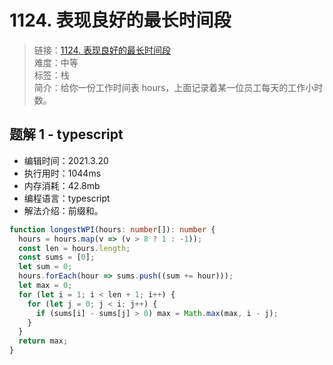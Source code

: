 # 1124. 表现良好的最长时间段

> 链接：[1124. 表现良好的最长时间段](https://leetcode-cn.com/problems/longest-well-performing-interval/)  
> 难度：中等  
> 标签：栈  
> 简介：给你一份工作时间表 hours，上面记录着某一位员工每天的工作小时数。

## 题解 1 - typescript

- 编辑时间：2021.3.20
- 执行用时：1044ms
- 内存消耗：42.8mb
- 编程语言：typescript
- 解法介绍：前缀和。

```typescript
function longestWPI(hours: number[]): number {
  hours = hours.map(v => (v > 8 ? 1 : -1));
  const len = hours.length;
  const sums = [0];
  let sum = 0;
  hours.forEach(hour => sums.push((sum += hour)));
  let max = 0;
  for (let i = 1; i < len + 1; i++) {
    for (let j = 0; j < i; j++) {
      if (sums[i] - sums[j] > 0) max = Math.max(max, i - j);
    }
  }
  return max;
}
```
